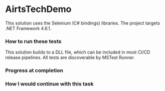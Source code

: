 # AirtsTechDemo

This solution uses the Selenium (C# bindings) libraries. The project targets .NET Framework 4.6.1.

### How to run these tests

This solution builds to a DLL file, which can be included in most CI/CD release pipelines. All tests are discoverable by MSTest Runner.

### Progress at completion


### How I would continue with this task
